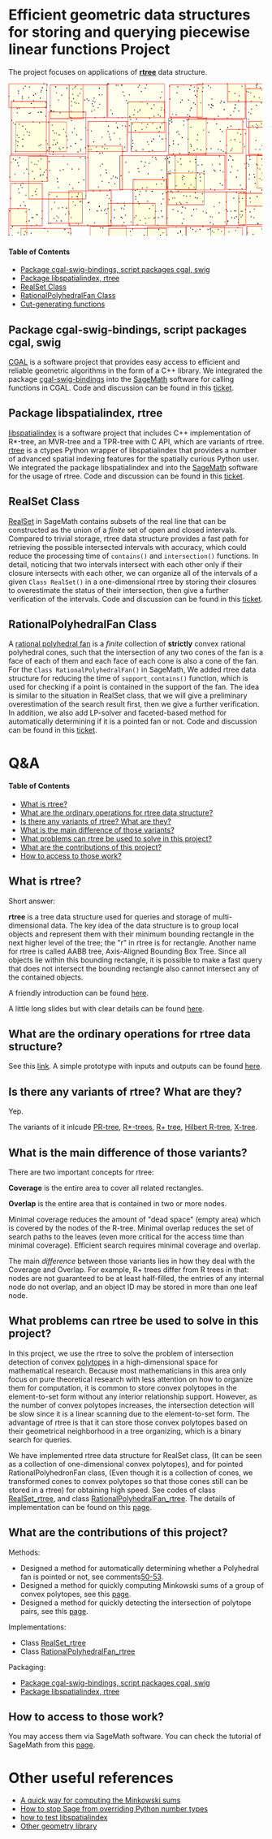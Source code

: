 # Efficient geometric data structures for storing and querying piecewise linear functions Project
The project focuses on applications of [**rtree**](https://en.wikipedia.org/wiki/R-tree) data structure.

<img src="https://github.com/DRKWang/Efficient-geometric-data-structures/blob/main/e269d580-8005-11ea-9c78-d4ddd0366ca6.png" width="500" height="300" />


#### Table of Contents

- [Package cgal-swig-bindings, script packages cgal, swig](#package-cgal-swig-bindings-script-packages-cgal-swig)
- [Package libspatialindex, rtree](#package-libspatialindex-rtree)
- [RealSet Class](#realSet-class)
- [RationalPolyhedralFan Class](#rationalpolyhedralfan-class)
- [Cut-generating functions](https://github.com/DRKWang/Efficient-geometric-data-structures/blob/main/Cut-generating-functions.ipynb)


## Package cgal-swig-bindings, script packages cgal, swig
[CGAL](https://www.cgal.org/) is a software project that provides easy access to efficient and reliable geometric algorithms in the form of a C++ library. We integrated the package [cgal-swig-bindings](https://github.com/CGAL/cgal-swig-bindings) into the [SageMath](https://www.sagemath.org/) software for calling functions in CGAL. Code and discussion can be found in this [ticket](https://trac.sagemath.org/ticket/31098).

## Package libspatialindex, rtree
[libspatialindex](https://libspatialindex.org/en/latest/) is a software project that includes C++ implementation of R*-tree, an MVR-tree and a TPR-tree with C API, which are variants of rtree. [rtree](https://rtree.readthedocs.io/en/latest/index.html) is a  ctypes Python wrapper of libspatialindex that provides a number of advanced spatial indexing features for the spatially curious Python user. We integrated the package libspatialindex and into the [SageMath](https://www.sagemath.org/) software for the usage of rtree. Code and discussion can be found in this [ticket](https://trac.sagemath.org/ticket/32000).

## RealSet Class
[RealSet](https://doc.sagemath.org/html/en/reference/sets/sage/sets/real_set.html) in SageMath contains subsets of the real line that can be constructed as the union of a *finite* set of open and closed intervals. Compared to trivial storage, rtree data structure provides a fast path for retrieving the possible intersected intervals with accuracy, which could reduce the processing time of `contains()` and `intersection()` functions. In detail, noticing that two intervals intersect with each other only if their closure intersects with each other, we can organize all of the intervals of a given `Class RealSet()` in a one-dimensional rtree by storing their closures to overestimate the status of their intersection, then give a further verification of the intervals. Code and discussion can be found in this [ticket](https://trac.sagemath.org/ticket/32170#comment:9).

## RationalPolyhedralFan Class
A [rational polyhedral fan](https://doc.sagemath.org/html/en/reference/discrete_geometry/sage/geometry/fan.html) is a *finite* collection of **strictly** convex rational polyhedral cones, such that the intersection of any two cones of the fan is a face of each of them and each face of each cone is also a cone of the fan. For the `Class RationalPolyhedralFan()` in SageMath, We added rtree data structure for reducing the time of `support_contains()` function, which is used for checking if a point is contained in the support of the fan. The idea is similar to the situation in RealSet class, that we will give a preliminary overestimation of the search result first, then we give a further verification. In addition, we also add LP-solver and faceted-based method for automatically determining if it is a pointed fan or not. Code and discussion can be found in this [ticket](https://trac.sagemath.org/ticket/32170#comment:50).

# Q&A

#### Table of Contents

- [What is rtree?](#what-is-rtree)
- [What are the ordinary operations for rtree data structure?](#what-are-the-ordinary-operations-for-rtree-data-structure)
- [Is there any variants of rtree? What are they?](#is-there-any-variants-of-rtree-what-are-they)
- [What is the main difference of those variants?](#what-is-the-main-difference-of-those-variants)
- [What problems can rtree be used to solve in this project?](#what-problems-can-rtree-be-used-to-solve-in-this-project)
- [What are the contributions of this project?](#what-are-the-contributions-of-this-project)
- [How to access to those work?](#how-to-access-to-those-work)

## What is rtree?

Short answer:

**rtree** is a tree data structure used for queries and storage of multi-dimensional data. The key idea of the data structure is to group local objects and represent them with their minimum bounding rectangle in the next higher level of the tree; the "r" in rtree is for rectangle. Another name for rtree is called AABB tree, Axis-Aligned Bounding Box Tree. Since all objects lie within this bounding rectangle, it is possible to make a fast query that does not intersect the bounding rectangle also cannot intersect any of the contained objects.

A friendly introduction can be found [here](https://www.azurefromthetrenches.com/introductory-guide-to-aabb-tree-collision-detection/). 

A little long slides but with clear details can be found [here](https://box2d.org/files/ErinCatto_DynamicBVH_GDC2019.pdf).

## What are the ordinary operations for rtree data structure? 
See this [link](https://en.wikipedia.org/wiki/R-tree#Algorithm).
A simple prototype with inputs and outputs can be found [here](https://aabbtree.readthedocs.io/en/latest/).

## Is there any variants of rtree? What are they? 
Yep. 

The variants of it inlcude [PR-tree](https://en.wikipedia.org/wiki/Priority_R-tree), [R*-trees](https://en.wikipedia.org/wiki/R*-tree), [R+ tree](https://en.wikipedia.org/wiki/R%2B_tree), [Hilbert R-tree](https://en.wikipedia.org/wiki/Hilbert_R-tree), [X-tree](https://en.wikipedia.org/wiki/X-tree).

## What is the main difference of those variants?
There are two important concepts for rtree:

**Coverage** is the entire area to cover all related rectangles.

**Overlap** is the entire area that is contained in two or more nodes.

Minimal coverage reduces the amount of "dead space" (empty area) which is covered by the nodes of the R-tree. Minimal overlap reduces the set of search paths to the leaves (even more critical for the access time than minimal coverage). Efficient search requires minimal coverage and overlap.

The main *difference* between those variants lies in how they deal with the Coverage and Overlap. For example, R+ trees differ from R trees in that: nodes are not guaranteed to be at least half-filled, the entries of any internal node do not overlap, and an object ID may be stored in more than one leaf node.

## What problems can rtree be used to solve in this project?
In this project, we use the rtree to solve the problem of intersection detection of convex [polytopes](https://en.wikipedia.org/wiki/Polytope) in a high-dimensional space for mathematical research. Because most mathematicians in this area only focus on pure theoretical research with less attention on how to organize them for computation, it is common to store convex polytopes in the element-to-set form without any interior relationship support. However, as the number of convex polytopes increases, the intersection detection will be slow since it is a linear scanning due to the element-to-set form. The advantage of rtree is that it can store those convex polytopes based on their geometrical neighborhood in a tree organizing, which is a binary search for queries.

We have implemented rtree data structure for RealSet class, (It can be seen as a collection of one-dimensional convex polytopes), and for pointed RationalPolyhedronFan class, (Even though it is a collection of cones, we transformed cones to convex polytopes so that those cones still can be stored in a rtree) for obtaining high speed. See codes of class [RealSet_rtree](https://git.sagemath.org/sage.git/tree/src/sage/sets/real_set.py?id=dfc5410a11c9e32eabf13648f4bce7dd20552cb4), and class [RationalPolyhedralFan_rtree](https://git.sagemath.org/sage.git/tree/src/sage/geometry/fan.py?id=ebe6d929ee4bf48834dc1ea51d7fe51b65469880). The details of implementation can be found on this [page](https://trac.sagemath.org/ticket/32170).

## What are the contributions of this project?
Methods:
- Designed a method for automatically determining whether a Polyhedral fan is pointed or not, see comments[50-53](https://trac.sagemath.org/ticket/32170#comment:50).
- Designed a method for quickly computing Minkowski sums of a group of convex polytopes, see this [page](https://github.com/DRKWang/Efficient-geometric-data-structures/blob/main/Computation%20of%20Minkowski%20sums%20-%20Jupyter%20Notebook.pdf).
- Designed a method for quickly detecting the intersection of polytope pairs, see this [page](https://github.com/DRKWang/Efficient-geometric-data-structures/blob/main/part2%20and%20part3%20-%20Jupyter%20Notebook.pdf).

Implementations:
- Class [RealSet_rtree](https://git.sagemath.org/sage.git/tree/src/sage/sets/real_set.py?id=dfc5410a11c9e32eabf13648f4bce7dd20552cb4)
- Class [RationalPolyhedralFan_rtree](https://git.sagemath.org/sage.git/tree/src/sage/geometry/fan.py?id=ebe6d929ee4bf48834dc1ea51d7fe51b65469880)

Packaging:
- [Package cgal-swig-bindings, script packages cgal, swig](https://trac.sagemath.org/ticket/31098)
- [Package libspatialindex, rtree](https://trac.sagemath.org/ticket/32000)

## How to access to those work?
You may access them via SageMath software. You can check the tutorial of SageMath from this [page](https://doc.sagemath.org/html/en/tutorial/).

# Other useful references

- [A quick way for computing the Minkowski sums](https://github.com/DRKWang/Efficient-geometric-data-structures/blob/main/Computation%20of%20Minkowski%20sums%20-%20Jupyter%20Notebook.pdf)
- [How to stop Sage from overriding Python number types](https://github.com/DRKWang/Efficient-geometric-data-structures/blob/main/How%20to%20stop%20Sage%20from%20overriding%20Python%20number%20types.md)
- [how to test libspatialindex](https://github.com/libspatialindex/libspatialindex/issues/218)
- [Other geometry library](https://github.com/DRKWang/Efficient-geometric-data-structures/blob/main/logfiles/log1.md)

